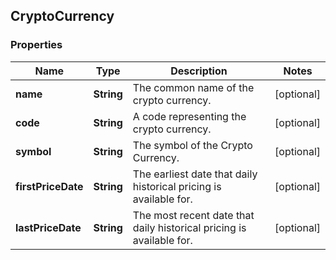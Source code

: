 
## CryptoCurrency

### Properties
Name | Type | Description | Notes
------------ | ------------- | ------------- | -------------
**name** | **String** | The common name of the crypto currency. |  [optional]
**code** | **String** | A code representing the crypto currency. |  [optional]
**symbol** | **String** | The symbol of the Crypto Currency. |  [optional]
**firstPriceDate** | **String** | The earliest date that daily historical pricing is available for. |  [optional]
**lastPriceDate** | **String** | The most recent date that daily historical pricing is available for. |  [optional]



